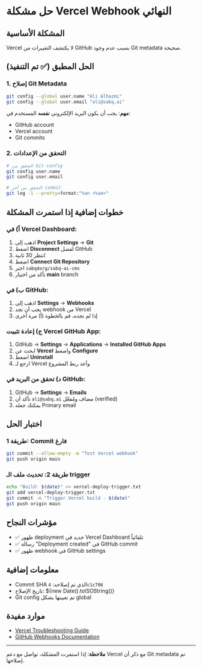 # حل مشكلة Vercel Webhook النهائي

## المشكلة الأساسية
Vercel لا يكتشف التغييرات من GitHub بسبب عدم وجود Git metadata صحيحة.

## الحل المطبق (✅ تم التنفيذ)

### 1. إصلاح Git Metadata
```bash
git config --global user.name "Ali Alhazmi"
git config --global user.email "ali@sabq.ai"
```

**مهم**: يجب أن يكون البريد الإلكتروني **نفسه** المستخدم في:
- GitHub account
- Vercel account
- Git commits

### 2. التحقق من الإعدادات
```bash
# التحقق من Git config
git config user.name
git config user.email

# التحقق من آخر commit
git log -1 --pretty=format:"%an <%ae>"
```

## خطوات إضافية إذا استمرت المشكلة

### أ) في Vercel Dashboard:
1. اذهب إلى **Project Settings** → **Git**
2. اضغط **Disconnect** لفصل GitHub
3. انتظر 30 ثانية
4. اضغط **Connect Git Repository**
5. اختر `sabq4org/sabq-ai-cms`
6. تأكد من اختيار **main** branch

### ب) في GitHub:
1. اذهب إلى **Settings** → **Webhooks**
2. يجب أن تجد webhook من Vercel
3. إذا لم تجده، قم بالخطوة (أ) مرة أخرى

### ج) إعادة تثبيت Vercel GitHub App:
1. GitHub → **Settings** → **Applications** → **Installed GitHub Apps**
2. ابحث عن **Vercel** واضغط **Configure**
3. اضغط **Uninstall**
4. ارجع لـ Vercel وأعد ربط المشروع

### د) تحقق من البريد في GitHub:
1. GitHub → **Settings** → **Emails**
2. تأكد أن `ali@sabq.ai` مضاف ومُفعّل (verified)
3. يمكنك جعله Primary email

## اختبار الحل

### طريقة 1: Commit فارغ
```bash
git commit --allow-empty -m "Test Vercel webhook"
git push origin main
```

### طريقة 2: تحديث ملف الـ trigger
```bash
echo "Build: $(date)" >> vercel-deploy-trigger.txt
git add vercel-deploy-trigger.txt
git commit -m "Trigger Vercel build - $(date)"
git push origin main
```

## مؤشرات النجاح
- ✅ ظهور deployment جديد في Vercel Dashboard تلقائياً
- ✅ رسالة "Deployment created" في GitHub commit
- ✅ ظهور webhook في GitHub settings

## معلومات إضافية
- Commit SHA الذي تم إصلاحه: `4c1c706`
- تاريخ الإصلاح: ${new Date().toISOString()}
- Git config تم تعيينها بشكل global

## موارد مفيدة
- [Vercel Troubleshooting Guide](https://vercel.com/guides/why-arent-commits-triggering-deployments)
- [GitHub Webhooks Documentation](https://docs.github.com/en/developers/webhooks-and-events/webhooks)

---
**ملاحظة**: إذا استمرت المشكلة، تواصل مع دعم Vercel مع ذكر أن Git metadata تم إصلاحها. 